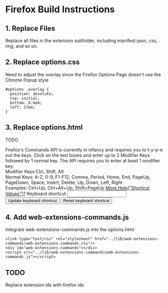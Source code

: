 # Firefox Build Instructions

## 1. Replace Files
Replace all files in the extension subfolder, including manifest-json, css, img, and so on.

## 2. Replace options.css
Need to adjust the overlay since the Firefox Options Page doesn't use the Chrome Popup style

    #options .overlay {
      position: absolute;
      top: initial;
      bottom: 8.6em;
      left: 17em;
    }

## 3. Replace options.html
TODO
    <div>
      Firefox's Commands API is currently in infancy and requires you to t-y-p-e out the keys. Click on the text boxes and enter up to 2 Modifier Keys followed by 1 normal key. The API requires you to enter at least 1 modifier key.
      <br>
      Modifier Keys:Ctrl, Shift, Alt
      <br>
      Normal Keys: A-Z, 0-9, F1-F12, Comma, Period, Home, End, PageUp, PageDown, Space, Insert, Delete, Up, Down, Left, Right
      <br>
      Examples: Ctrl+Up, Ctrl+Alt+Up, Shift+PageUp
      <a href="https://developer.mozilla.org/Add-ons/WebExtensions/manifest.json/commands">More Help("Shortcut Values")?</a>
      <label>Keyboard shortcut</label>
      <input type="text" id="shortcut"/>
      <button id="update">Update keyboard shortcut</button>
      <button id="reset">Reset keyboard shortcut</button>
    </div>
    
    
## 4. Add web-extensions-commands.js
Integrate web-extensions-commands.js into the options.html

    <link type="text/css" rel="stylesheet" href="../lib/web-extensions-commands/web-extensions-commands.css"/>
    <div id="web-extensions-commands"></div>
    <script src="../lib/web-extensions-commands/web-extensions-commands.js"></script>

##  TODO
Replace extension ids with firefox ids